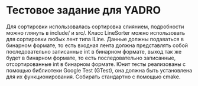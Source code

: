 # Тестовое задание для YADRO

Для сортировки использовалась сортировка слиянием, подробности можно глянуть в include/ и src/.
Класс LineSorter можно использовать для сортировки любых лент типа ILine. Данные должны подаваться в бинарном формате, то есть входная лента должна представлять собой последовательно записанные int в бинарном формате, выход так же будет в бинарном формате, то есть последовательно записанные, отсортированные int в бинарном формате. Юнит тесты реализованы с помощью библиотеки Google Test (GTest), она должна быть установлена для их функционирования. Собирать стандартно с помощью cmake. 